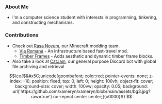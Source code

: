 ### About Me
- I'm a computer science student with interests in programming, tinkering, and constructing mechanisms.

### Contributions

- Check out [Rasa Novum](https://github.com/RasaNovum), our Minecraft modding team.
  - [Via Romana](https://github.com/RasaNovum/Via_Romana) - An infrastructure based fast-travel mod.
  - [Timber Frames](https://github.com/RasaNovum/Timber_Frames) - Adds aesthetic and dynamic timber frame blocks.
- Also take a look at [CatJam](https://github.com/xameryn/CatJam), our general purpose Discord bot with global file archiving and retrieval

```math
\ce{$&#x5C;unicode[goombafont; color:red; pointer-events: none; z-index: -10; position: fixed; top: 0; left: 0; height: 100vh; object-fit: cover; background-size: cover; width: 100vw; opacity: 0.05; background: url('https://github.com/xameryn/xameryn/blob/main/assets/bg3.jpg?raw=true') no-repeat center center;]{x0000}$}
